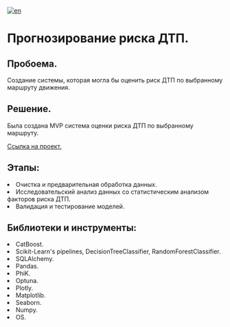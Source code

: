 [![en](https://img.shields.io/badge/lang-en-red.svg)](README.en.md)

# Прогнозирование риска ДТП.

## Пробоема.
Создание системы, которая могла бы оценить риск ДТП по выбранному маршруту движения.<br>
## Решение.
Была создана MVP система оценки риска ДТП по выбранному маршруту.

[Ссылка на проект.](https://github.com/mrBrain101/Yandex_Practicum_projects/blob/bcd9b5dffb69b7d2fcfb145fd2873bc6488e5660/ML_Car_Accident_Risk_Prediction/Ya_Practicum_ML_Car_Accident_Risk_Prediction_distr_RUS.ipynb)

## Этапы:
<li>Очистка и предварительная обработка данных.
<li>Исследовательский анализ данных со статистическим анализом факторов риска ДТП. 
<li>Валидация и тестирование моделей.
  
## Библиотеки и инструменты:
<li>CatBoost.
<li>Scikit-Learn's pipelines, DecisionTreeClassifier, RandomForestClassifier.
<li>SQLAlchemy.
<li>Pandas.
<li>PhiK.
<li>Optuna.
<li>Plotly.
<li>Matplotlib.
<li>Seaborn.
<li>Numpy.
<li>OS.
